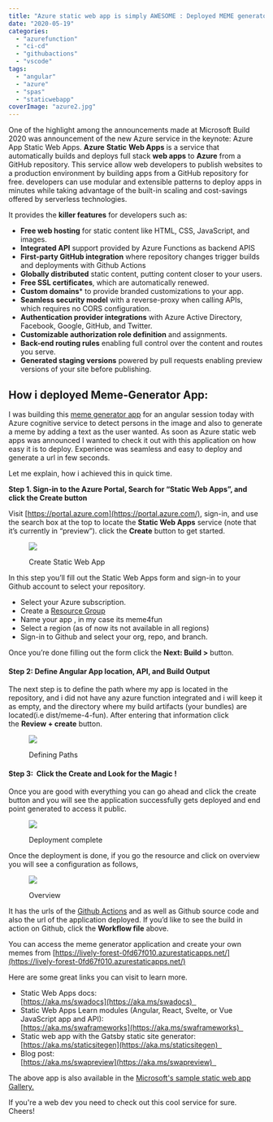 ```yaml
---
title: "Azure static web app is simply AWESOME : Deployed MEME generator app in 10 seconds!"
date: "2020-05-19"
categories: 
  - "azurefunction"
  - "ci-cd"
  - "githubactions"
  - "vscode"
tags: 
  - "angular"
  - "azure"
  - "spas"
  - "staticwebapp"
coverImage: "azure2.jpg"
---
```


One of the highlight among the announcements made at Microsoft Build 2020 was announcement of the new Azure service in the keynote: Azure App Static Web Apps. **Azure** **Static** **Web Apps** is a service that automatically builds and deploys full stack **web apps** to **Azure** from a GitHub repository. This service allow web developers to publish websites to a production environment by building apps from a GitHub repository for free. developers can use modular and extensible patterns to deploy apps in minutes while taking advantage of the built-in scaling and cost-savings offered by serverless technologies.

It provides the **killer features** for developers such as:

- **Free web hosting** for static content like HTML, CSS, JavaScript, and images.
- **Integrated API** support provided by Azure Functions as backend APIS
- **First-party GitHub integration** where repository changes trigger builds and deployments with Github Actions
- **Globally distributed** static content, putting content closer to your users.
- **Free SSL certificates**, which are automatically renewed.
- **Custom domains**\* to provide branded customizations to your app.
- **Seamless security model** with a reverse-proxy when calling APIs, which requires no CORS configuration.
- **Authentication provider integrations** with Azure Active Directory, Facebook, Google, GitHub, and Twitter.
- **Customizable authorization role definition** and assignments.
- **Back-end routing rules** enabling full control over the content and routes you serve.
- **Generated staging versions** powered by pull requests enabling preview versions of your site before publishing.

## How i deployed Meme-Generator App:

I was building this [meme generator app](https://github.com/sajeetharan/meme4fun) for an angular session today with Azure cognitive service to detect persons in the image and also to generate a meme by adding a text as the user wanted. As soon as Azure static web apps was announced I wanted to check it out with this application on how easy it is to deploy. Experience was seamless and easy to deploy and generate a url in few seconds.

Let me explain, how i achieved this in quick time.

**Step 1. Sign-in to the Azure Portal, Search for “Static Web Apps”, and click the Create button**

Visit [https://portal.azure.com](https://portal.azure.com/), sign-in, and use the search box at the top to locate the **Static Web Apps** service (note that it’s currently in “preview”). click the **Create** button to get started.

<figure>

![](https://sajeetharan.wordpress.com/wp-content/uploads/2020/05/meme.png?w=856)

<figcaption>

Create Static Web App

</figcaption>

</figure>

In this step you’ll fill out the Static Web Apps form and sign-in to your Github account to select your repository.

- Select your Azure subscription.
- Create a [Resource Group](https://docs.microsoft.com/en-us/azure/azure-resource-manager/management/manage-resource-groups-portal)
- Name your app , in my case its meme4fun
- Select a region (as of now its not available in all regions)
- Sign-in to Github and select your org, repo, and branch. 

Once you’re done filling out the form click the **Next: Build >** button.

#### **Step 2: Define Angular App location, API, and Build Output**

The next step is to define the path where my app is located in the repository, and i did not have any azure function integrated and i will keep it as empty, and the directory where my build artifacts (your bundles) are located(i.e dist/meme-4-fun). After entering that information click the **Review + create** button.

<figure>

![](https://sajeetharan.wordpress.com/wp-content/uploads/2020/05/meme6.jpg?w=798)

<figcaption>

Defining Paths

</figcaption>

</figure>

#### Step 3:  Click the Create and Look for the Magic !

Once you are good with everything you can go ahead and click the create button and you will see the application successfully gets deployed and end point generated to access it public.

<figure>

![](https://sajeetharan.wordpress.com/wp-content/uploads/2020/05/meme2.png?w=1024)

<figcaption>

Deployment complete

</figcaption>

</figure>

Once the deployment is done, if you go the resource and click on overview you will see a configuration as follows,

<figure>

![](https://sajeetharan.wordpress.com/wp-content/uploads/2020/05/overview.png?w=1024)

<figcaption>

Overview

</figcaption>

</figure>

It has the urls of the [Github Actions](https://sajeetharan.com/2019/11/24/build-and-deploy-angular-applications-to-the-cloud-with-github-actions/) and as well as Github source code and also the url of the application deployed. If you’d like to see the build in action on Github, click the **Workflow file** above.

You can access the meme generator application and create your own memes from [https://lively-forest-0fd67f010.azurestaticapps.net/](https://lively-forest-0fd67f010.azurestaticapps.net/)

Here are some great links you can visit to learn more. 

- Static Web Apps docs:   
    [https://aka.ms/swadocs](https://aka.ms/swadocs)  
- Static Web Apps Learn modules (Angular, React, Svelte, or Vue JavaScript app and API):   
    [https://aka.ms/swaframeworks](https://aka.ms/swaframeworks)  
- Static web app with the Gatsby static site generator:   
    [https://aka.ms/staticsitegen](https://aka.ms/staticsitegen)  
- Blog post:   
    [https://aka.ms/swapreview](https://aka.ms/swapreview)  

The above app is also available in the [Microsoft's sample static web app Gallery.](https://github.com/microsoft/static-web-apps-gallery-code-samples)

If you're a web dev you need to check out this cool service for sure. Cheers!
